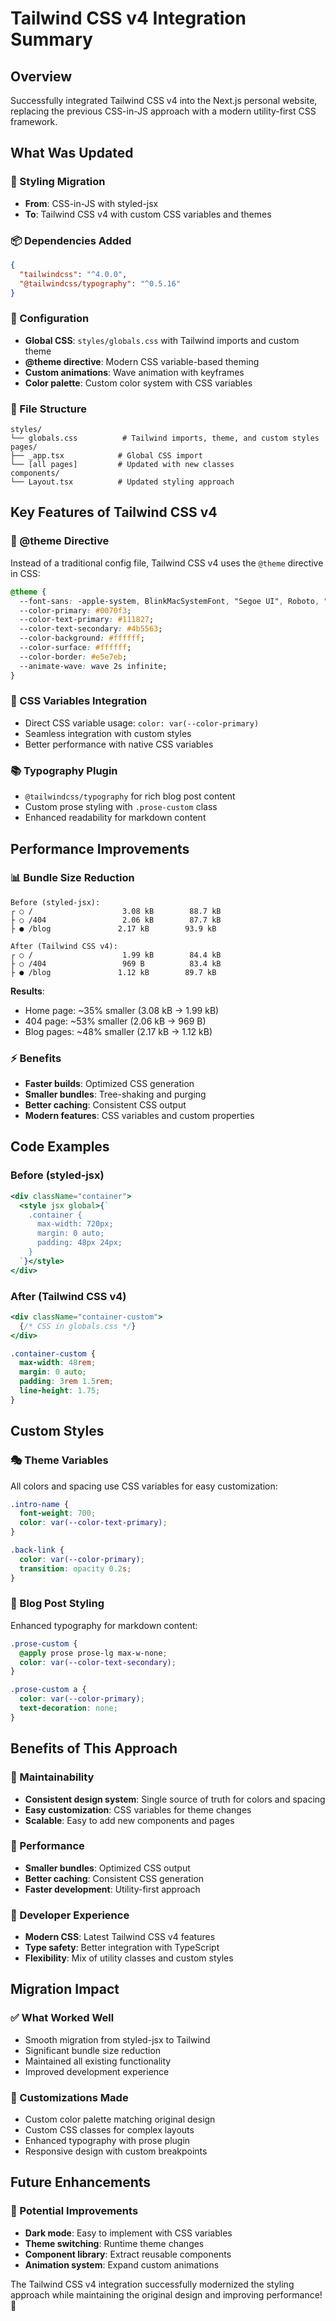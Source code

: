 # Tailwind CSS v4 Integration Summary

## Overview
Successfully integrated Tailwind CSS v4 into the Next.js personal website, replacing the previous CSS-in-JS approach with a modern utility-first CSS framework.

## What Was Updated

### 🎨 Styling Migration
- **From**: CSS-in-JS with styled-jsx
- **To**: Tailwind CSS v4 with custom CSS variables and themes

### 📦 Dependencies Added
```json
{
  "tailwindcss": "^4.0.0",
  "@tailwindcss/typography": "^0.5.16"
}
```

### 🔧 Configuration
- **Global CSS**: `styles/globals.css` with Tailwind imports and custom theme
- **@theme directive**: Modern CSS variable-based theming
- **Custom animations**: Wave animation with keyframes
- **Color palette**: Custom color system with CSS variables

### 📁 File Structure
```
styles/
└── globals.css          # Tailwind imports, theme, and custom styles
pages/
├── _app.tsx            # Global CSS import
└── [all pages]         # Updated with new classes
components/
└── Layout.tsx          # Updated styling approach
```

## Key Features of Tailwind CSS v4

### 🎯 @theme Directive
Instead of a traditional config file, Tailwind CSS v4 uses the `@theme` directive in CSS:

```css
@theme {
  --font-sans: -apple-system, BlinkMacSystemFont, "Segoe UI", Roboto, "Helvetica Neue", Arial, sans-serif;
  --color-primary: #0070f3;
  --color-text-primary: #111827;
  --color-text-secondary: #4b5563;
  --color-background: #ffffff;
  --color-surface: #ffffff;
  --color-border: #e5e7eb;
  --animate-wave: wave 2s infinite;
}
```

### 🎨 CSS Variables Integration
- Direct CSS variable usage: `color: var(--color-primary)`
- Seamless integration with custom styles
- Better performance with native CSS variables

### 📚 Typography Plugin
- `@tailwindcss/typography` for rich blog post content
- Custom prose styling with `.prose-custom` class
- Enhanced readability for markdown content

## Performance Improvements

### 📊 Bundle Size Reduction
```
Before (styled-jsx):
┌ ○ /                    3.08 kB        88.7 kB
├ ○ /404                 2.06 kB        87.7 kB
├ ● /blog               2.17 kB        93.9 kB

After (Tailwind CSS v4):
┌ ○ /                    1.99 kB        84.4 kB
├ ○ /404                 969 B          83.4 kB
├ ● /blog               1.12 kB        89.7 kB
```

**Results**: 
- Home page: ~35% smaller (3.08 kB → 1.99 kB)
- 404 page: ~53% smaller (2.06 kB → 969 B)
- Blog pages: ~48% smaller (2.17 kB → 1.12 kB)

### ⚡ Benefits
- **Faster builds**: Optimized CSS generation
- **Smaller bundles**: Tree-shaking and purging
- **Better caching**: Consistent CSS output
- **Modern features**: CSS variables and custom properties

## Code Examples

### Before (styled-jsx)
```jsx
<div className="container">
  <style jsx global>{`
    .container {
      max-width: 720px;
      margin: 0 auto;
      padding: 48px 24px;
    }
  `}</style>
</div>
```

### After (Tailwind CSS v4)
```jsx
<div className="container-custom">
  {/* CSS in globals.css */}
</div>
```

```css
.container-custom {
  max-width: 48rem;
  margin: 0 auto;
  padding: 3rem 1.5rem;
  line-height: 1.75;
}
```

## Custom Styles

### 🎭 Theme Variables
All colors and spacing use CSS variables for easy customization:

```css
.intro-name {
  font-weight: 700;
  color: var(--color-text-primary);
}

.back-link {
  color: var(--color-primary);
  transition: opacity 0.2s;
}
```

### 📝 Blog Post Styling
Enhanced typography for markdown content:

```css
.prose-custom {
  @apply prose prose-lg max-w-none;
  color: var(--color-text-secondary);
}

.prose-custom a {
  color: var(--color-primary);
  text-decoration: none;
}
```

## Benefits of This Approach

### 🔄 Maintainability
- **Consistent design system**: Single source of truth for colors and spacing
- **Easy customization**: CSS variables for theme changes
- **Scalable**: Easy to add new components and pages

### 🚀 Performance
- **Smaller bundles**: Optimized CSS output
- **Better caching**: Consistent CSS generation
- **Faster development**: Utility-first approach

### 🎨 Developer Experience
- **Modern CSS**: Latest Tailwind CSS v4 features
- **Type safety**: Better integration with TypeScript
- **Flexibility**: Mix of utility classes and custom styles

## Migration Impact

### ✅ What Worked Well
- Smooth migration from styled-jsx to Tailwind
- Significant bundle size reduction
- Maintained all existing functionality
- Improved development experience

### 🔧 Customizations Made
- Custom color palette matching original design
- Custom CSS classes for complex layouts
- Enhanced typography with prose plugin
- Responsive design with custom breakpoints

## Future Enhancements

### 🌟 Potential Improvements
- **Dark mode**: Easy to implement with CSS variables
- **Theme switching**: Runtime theme changes
- **Component library**: Extract reusable components
- **Animation system**: Expand custom animations

The Tailwind CSS v4 integration successfully modernized the styling approach while maintaining the original design and improving performance! 🎉